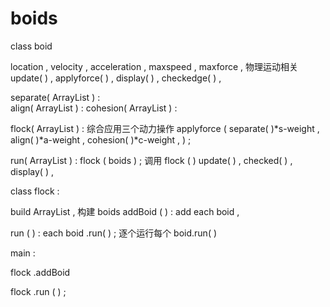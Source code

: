 # boids

class boid

  location , velocity , acceleration , maxspeed , maxforce ,       物理运动相关
  update( ) , applyforce( ) , display( ) , checkedge( ) ,

  separate( ArrayList<boid> ) :          
  align( ArrayList<boid> ) :
  cohesion( ArrayList<boid> ) : 

  flock( ArrayList<boid> ) :             综合应用三个动力操作
    applyforce (   separate( )*s-weight  ,   align( )*a-weight  ,   cohesion( )*c-weight  ,    ) ;

  run( ArrayList<boid> ) :
     flock ( boids ) ;                        调用 flock ( ) 
     update( ) , checked( ) , display( ) ,


class flock :

  build ArrayList<boid> ,          构建 boids
  addBoid ( ) : add each boid ,

  run ( ) : each   boid .run( ) ;       逐个运行每个 boid.run( ) 


main :

  flock .addBoid 

  flock .run ( ) ;

